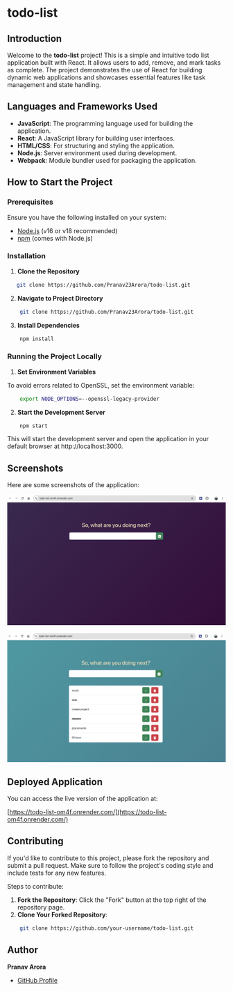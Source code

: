 # todo-list

## Introduction

Welcome to the **todo-list** project! This is a simple and intuitive todo list application built with React. It allows users to add, remove, and mark tasks as complete. The project demonstrates the use of React for building dynamic web applications and showcases essential features like task management and state handling.

## Languages and Frameworks Used

- **JavaScript**: The programming language used for building the application.
- **React**: A JavaScript library for building user interfaces.
- **HTML/CSS**: For structuring and styling the application.
- **Node.js**: Server environment used during development.
- **Webpack**: Module bundler used for packaging the application.

## How to Start the Project

### Prerequisites

Ensure you have the following installed on your system:
- [Node.js](https://nodejs.org/) (v16 or v18 recommended)
- [npm](https://www.npmjs.com/) (comes with Node.js)

### Installation

 1. **Clone the Repository**
```bash
   git clone https://github.com/Pranav23Arora/todo-list.git
```
2. **Navigate to Project Directory**

```bash
    git clone https://github.com/Pranav23Arora/todo-list.git
```
3. **Install Dependencies**
```bash
    npm install
```
### Running the Project Locally

1. **Set Environment Variables**

To avoid errors related to OpenSSL, set the environment variable:

```bash
    export NODE_OPTIONS=--openssl-legacy-provider
```
2. **Start the Development Server**

```bash
    npm start
```
This will start the development server and open the application in your default browser at http://localhost:3000.

## Screenshots

Here are some screenshots of the application:

![Screenshot 1](assets/image1.png)
  
![Screenshot 2](assets/image2.png)

## Deployed Application

You can access the live version of the application at:

[https://todo-list-om4f.onrender.com/](https://todo-list-om4f.onrender.com/)

## Contributing

If you'd like to contribute to this project, please fork the repository and submit a pull request. Make sure to follow the project's coding style and include tests for any new features.

Steps to contribute:

1. **Fork the Repository**: Click the "Fork" button at the top right of the repository page.
2. **Clone Your Forked Repository**:

```bash
    git clone https://github.com/your-username/todo-list.git
```

## Author

**Pranav Arora**

- [GitHub Profile](https://github.com/Pranav23Arora)














